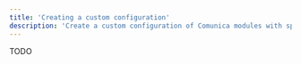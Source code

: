 ```yaml
---
title: 'Creating a custom configuration'
description: 'Create a custom configuration of Comunica modules with specific features.'
---
```


TODO
